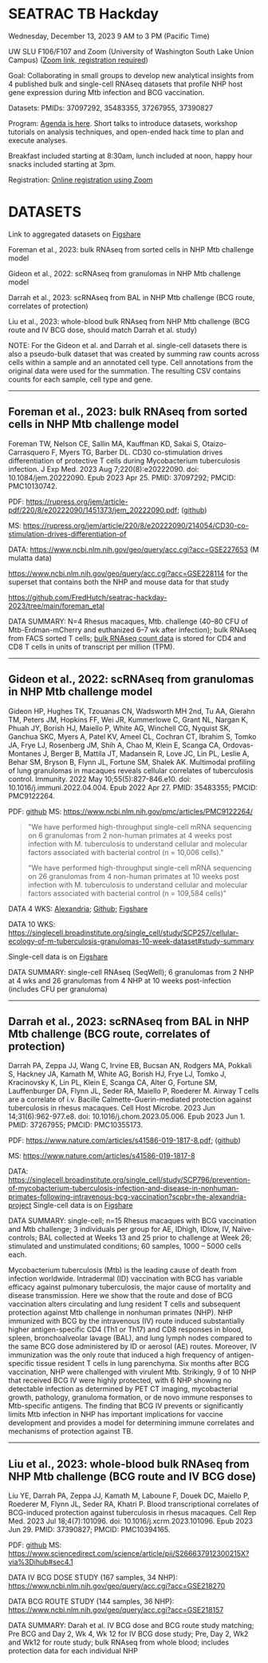 # SEATRAC TB Hackday

Wednesday, December 13, 2023
9 AM to 3 PM (Pacific Time)

UW SLU F106/F107 and Zoom (University of Washington South Lake Union Campus)
([Zoom link, registration required](https://washington.zoom.us/meeting/register/tJ0sf-GtrjMtHtAekQf7Ew-m4_oYOvm78vVB))

Goal: Collaborating in small groups to develop new analytical insights
from 4 published bulk and single-cell RNAseq datasets that profile NHP
host gene expression during Mtb infection and BCG vaccination.

Datasets: PMIDs: 37097292, 35483355, 37267955, 37390827

Program: [Agenda is here](https://github.com/FredHutch/seatrac-hackday-2023/blob/main/agenda.md). Short talks to introduce datasets, workshop tutorials on analysis techniques, and open-ended hack time to plan and execute analyses.

Breakfast included starting at 8:30am, lunch included at noon, happy hour snacks included starting at 3pm.

Registration: 
[Online registration using Zoom](https://washington.zoom.us/meeting/register/tJ0sf-GtrjMtHtAekQf7Ew-m4_oYOvm78vVB)


# DATASETS 

Link to aggregated datasets on [Figshare](https://figshare.com/articles/dataset/SEATRAC_TB_Hackday_2023/24425053)

Foreman et al., 2023: bulk RNAseq from sorted cells in NHP Mtb challenge model 

Gideon et al., 2022: scRNAseq from granulomas in NHP Mtb challenge model

Darrah et al., 2023: scRNAseq from BAL in NHP Mtb challenge (BCG route, correlates of protection) 

Liu et al., 2023: whole-blood bulk RNAseq from NHP Mtb challenge (BCG route and IV BCG dose, should match Darrah et al. study) 

 
NOTE: For the Gideon et al. and Darrah et al. single-cell datasets there is also a pseudo-bulk dataset that was created by summing raw counts across cells within a sample and an annotated cell type. Cell annotations from the original data were used for the summation. The resulting CSV contains counts for each sample, cell type and gene.

---

## Foreman et al., 2023: bulk RNAseq from sorted cells in NHP Mtb challenge model 

Foreman TW, Nelson CE, Sallin MA, Kauffman KD, Sakai S, Otaizo-Carrasquero F, Myers TG, Barber DL. CD30 co-stimulation drives differentiation of protective T cells during Mycobacterium tuberculosis infection. J Exp Med. 2023 Aug 7;220(8):e20222090. doi: 10.1084/jem.20222090. Epub 2023 Apr 25. PMID: 37097292; PMCID: PMC10130742. 

PDF: https://rupress.org/jem/article-pdf/220/8/e20222090/1451373/jem_20222090.pdf; ([github](https://github.com/FredHutch/seatrac-hackday-2023/blob/main/foreman_etal/Foreman%20et%20al%20CD30%20drives%20differentiation%2C%202023.pdf)) 

MS: https://rupress.org/jem/article/220/8/e20222090/214054/CD30-co-stimulation-drives-differentiation-of 

DATA:
https://www.ncbi.nlm.nih.gov/geo/query/acc.cgi?acc=GSE227653 (M mulatta data)

https://www.ncbi.nlm.nih.gov/geo/query/acc.cgi?acc=GSE228114 for the superset that contains both the NHP and mouse data for that study 

https://github.com/FredHutch/seatrac-hackday-2023/tree/main/foreman_etal

DATA SUMMARY: N=4 Rhesus macaques, Mtb. challenge (40–80 CFU of Mtb-Erdman-mCherry and euthanized 6–7 wk after infection); bulk RNAseq from FACS sorted T cells; [bulk RNAseq count data](https://github.com/FredHutch/seatrac-hackday-2023/blob/main/foreman_etal/GSE227653_TPM_all.csv.gz) is stored for CD4 and CD8 T cells in units of transcript per million (TPM).

---

## Gideon et al., 2022: scRNAseq from granulomas in NHP Mtb challenge model 

Gideon HP, Hughes TK, Tzouanas CN, Wadsworth MH 2nd, Tu AA, Gierahn TM, Peters JM, Hopkins FF, Wei JR, Kummerlowe C, Grant NL, Nargan K, Phuah JY, Borish HJ, Maiello P, White AG, Winchell CG, Nyquist SK, Ganchua SKC, Myers A, Patel KV, Ameel CL, Cochran CT, Ibrahim S, Tomko JA, Frye LJ, Rosenberg JM, Shih A, Chao M, Klein E, Scanga CA, Ordovas-Montanes J, Berger B, Mattila JT, Madansein R, Love JC, Lin PL, Leslie A, Behar SM, Bryson B, Flynn JL, Fortune SM, Shalek AK. Multimodal profiling of lung granulomas in macaques reveals cellular correlates of tuberculosis control. Immunity. 2022 May 10;55(5):827-846.e10. doi: 10.1016/j.immuni.2022.04.004. Epub 2022 Apr 27. PMID: 35483355; PMCID: PMC9122264. 

PDF: [github](https://github.com/FredHutch/seatrac-hackday-2023/blob/main/gideon_etal/Gideon%20et%20al.%20NHP%20granulomas%20Immunity%202022.pdf)
MS: https://www.ncbi.nlm.nih.gov/pmc/articles/PMC9122264/

> "We have performed high-throughput single-cell mRNA sequencing on 6 granulomas from 2 non-human primates at 4 weeks post infection with M. tuberculosis to understand cellular and molecular factors associated with bacterial control (n = 10,006 cells)."
>
> "We have performed high-throughput single-cell mRNA sequencing on 26 granulomas from 4 non-human primates at 10 weeks post infection with M. tuberculosis to understand cellular and molecular factors associated with bacterial control (n = 109,584 cells)"

 
DATA 4 WKS: [Alexandria](https://singlecell.broadinstitute.org/single_cell/study/SCP1749/cellular-ecology-of-m-tuberculosis-granulomas-4-week-dataset#study-summary); [Github](https://github.com/FredHutch/seatrac-hackday-2023/tree/main/gideon_etal/4week); [Figshare](https://figshare.com/account/articles/24425053)

DATA 10 WKS: https://singlecell.broadinstitute.org/single_cell/study/SCP257/cellular-ecology-of-m-tuberculosis-granulomas-10-week-dataset#study-summary 

Single-cell data is on [Figshare](https://figshare.com/account/articles/24425053)

DATA SUMMARY: single-cell RNAseq (SeqWell); 6 granulomas from 2 NHP at 4 wks and 26 granulomas from 4 NHP at 10 weeks post-infection (includes CFU per granuloma) 

---
## Darrah et al., 2023: scRNAseq from BAL in NHP Mtb challenge (BCG route, correlates of protection) 

Darrah PA, Zeppa JJ, Wang C, Irvine EB, Bucsan AN, Rodgers MA, Pokkali S, Hackney JA, Kamath M, White AG, Borish HJ, Frye LJ, Tomko J, Kracinovsky K, Lin PL, Klein E, Scanga CA, Alter G, Fortune SM, Lauffenburger DA, Flynn JL, Seder RA, Maiello P, Roederer M. Airway T cells are a correlate of i.v. Bacille Calmette-Guerin-mediated protection against tuberculosis in rhesus macaques. Cell Host Microbe. 2023 Jun 14;31(6):962-977.e8. doi: 10.1016/j.chom.2023.05.006. Epub 2023 Jun 1. PMID: 37267955; PMCID: PMC10355173. 

PDF: https://www.nature.com/articles/s41586-019-1817-8.pdf; ([github](https://github.com/FredHutch/seatrac-hackday-2023/blob/main/darrah_etal/Darrah%20et%20al.%20IV%20BCG%20correlates%20Cell%20Host%20and%20Microbe%202023.pdf))


MS: https://www.nature.com/articles/s41586-019-1817-8 

DATA: https://singlecell.broadinstitute.org/single_cell/study/SCP796/prevention-of-mycobacterium-tuberculosis-infection-and-disease-in-nonhuman-primates-following-intravenous-bcg-vaccination?scpbr=the-alexandria-project 
Single-cell data is on [Figshare](https://figshare.com/account/articles/24425053)


DATA SUMMARY: single-cell; n=15 Rhesus macaques with BCG vaccination and Mtb challenge; 3 individuals per group for AE, IDhigh, IDlow, IV, Naïve-controls; BAL collected at Weeks 13 and 25 prior to challenge at Week 26; stimulated and unstimulated conditions; 60 samples, 1000 – 5000 cells each. 

Mycobacterium tuberculosis (Mtb) is the leading cause of death from infection worldwide. Intradermal (ID) vaccination with BCG has variable efficacy against pulmonary tuberculosis, the major cause of mortality and disease transmission. Here we show that the route and dose of BCG vaccination alters circulating and lung resident T cells and subsequent protection against Mtb challenge in nonhuman primates (NHP). NHP immunized with BCG by the intravenous (IV) route induced substantially higher antigen-specific CD4 (Th1 or Th17) and CD8 responses in blood, spleen, bronchoalveolar lavage (BAL), and lung lymph nodes compared to the same BCG dose administered by ID or aerosol (AE) routes. Moreover, IV immunization was the only route that induced a high frequency of antigen-specific tissue resident T cells in lung parenchyma. Six months after BCG vaccination, NHP were challenged with virulent Mtb. Strikingly, 9 of 10 NHP that received BCG IV were highly protected, with 6 NHP showing no detectable infection as determined by PET CT imaging, mycobacterial growth, pathology, granuloma formation, or de novo immune responses to Mtb-specific antigens. The finding that BCG IV prevents or significantly limits Mtb infection in NHP has important implications for vaccine development and provides a model for determining immune correlates and mechanisms of protection against TB. 

---
## Liu et al., 2023: whole-blood bulk RNAseq from NHP Mtb challenge (BCG route and IV BCG dose) 

Liu YE, Darrah PA, Zeppa JJ, Kamath M, Laboune F, Douek DC, Maiello P, Roederer M, Flynn JL, Seder RA, Khatri P. Blood transcriptional correlates of BCG-induced protection against tuberculosis in rhesus macaques. Cell Rep Med. 2023 Jul 18;4(7):101096. doi: 10.1016/j.xcrm.2023.101096. Epub 2023 Jun 29. PMID: 37390827; PMCID: PMC10394165. 

PDF: [github](https://github.com/FredHutch/seatrac-hackday-2023/blob/main/liu_etal/Liu%20et%20al%20IV%20BCG%20NHP%20mRNA%202023.pdf)
MS: https://www.sciencedirect.com/science/article/pii/S266637912300215X?via%3Dihub#sec4.1 


DATA IV BCG DOSE STUDY (167 samples, 34 NHP): https://www.ncbi.nlm.nih.gov/geo/query/acc.cgi?acc=GSE218270 

DATA BCG ROUTE STUDY (144 samples, 36 NHP):  https://www.ncbi.nlm.nih.gov/geo/query/acc.cgi?acc=GSE218157 

 
DATA SUMMARY: Darah et al.  IV BCG dose and BCG route study matching; Pre BCG and Day 2, Wk 4, Wk 12 for IV BCG dose study;  Pre, Day 2, Wk2 and Wk12 for route study; bulk RNAseq from whole blood; includes protection data for each individual NHP 